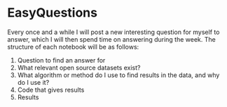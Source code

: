 # EasyQuestions

Every once and a while I will post a new interesting question for myself to answer, which I will then spend time on answering during the week.
The structure of each notebook will be as follows:

1. Question to find an answer for
2. What relevant open source datasets exist?
3. What algorithm or method do I use to find results in the data, and why do I use it?
4. Code that gives results
5. Results
